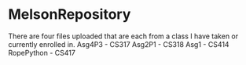 # MelsonRepository
There are four files uploaded that are each from a class I have taken or currently enrolled in.
Asg4P3 - CS317
Asg2P1 - CS318
Asg1 - CS414
RopePython - CS417
